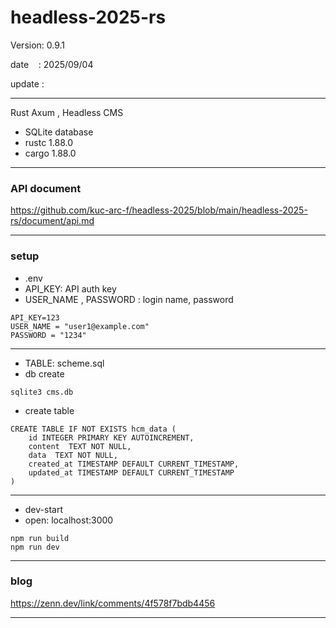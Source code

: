 ﻿# headless-2025-rs

 Version: 0.9.1

 date    : 2025/09/04 

 update :

***

Rust Axum , Headless CMS

* SQLite database
* rustc 1.88.0
* cargo 1.88.0

***
### API document

https://github.com/kuc-arc-f/headless-2025/blob/main/headless-2025-rs/document/api.md

***
### setup
* .env
* API_KEY: API auth key
* USER_NAME , PASSWORD : login name, password

```
API_KEY=123
USER_NAME = "user1@example.com"
PASSWORD = "1234"
```
***
* TABLE: scheme.sql
* db create
```
sqlite3 cms.db
```
* create table
```
CREATE TABLE IF NOT EXISTS hcm_data (
    id INTEGER PRIMARY KEY AUTOINCREMENT,
    content  TEXT NOT NULL,
    data  TEXT NOT NULL,
    created_at TIMESTAMP DEFAULT CURRENT_TIMESTAMP,
    updated_at TIMESTAMP DEFAULT CURRENT_TIMESTAMP
)
```
***
* dev-start
* open: localhost:3000
```
npm run build
npm run dev
```
***
### blog

https://zenn.dev/link/comments/4f578f7bdb4456

***